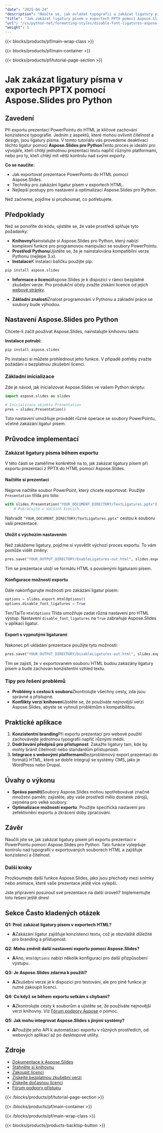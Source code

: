 ```yaml
---
"date": "2025-04-24"
"description": "Naučte se, jak ovládat typografii a zakázat ligatury písem při exportu prezentací PowerPointu do HTML pomocí Aspose.Slides pro Python. Zajistěte konzistenci napříč platformami."
"title": "Jak zakázat ligatury písem v exportech PPTX pomocí Aspose.Slides pro Python | Podrobný návod"
"url": "/cs/python-net/formatting-styles/disable-font-ligatures-aspose-slides-python/"
"weight": 1
---
```


{{< blocks/products/pf/main-wrap-class >}}

{{< blocks/products/pf/main-container >}}

{{< blocks/products/pf/tutorial-page-section >}}
# Jak zakázat ligatury písma v exportech PPTX pomocí Aspose.Slides pro Python

## Zavedení

Při exportu prezentací PowerPointu do HTML je klíčové zachování konzistence typografie. Jedním z aspektů, které mohou ovlivnit čitelnost a design, jsou ligatury písma. V tomto tutoriálu vás provedeme deaktivací těchto ligatur pomocí **Aspose.Slides pro Python**Tento proces je ideální pro vývojáře, kteří chtějí jednotnou prezentaci textu napříč různými platformami, nebo pro ty, kteří chtějí mít větší kontrolu nad svými exporty.

**Co se naučíte:**
- Jak exportovat prezentace PowerPointu do HTML pomocí Aspose.Slides.
- Techniky pro zakázání ligatur písem v exportech HTML.
- Nejlepší postupy pro nastavení a optimalizaci Aspose.Slides pro Python.

Než začneme, pojďme si prozkoumat, co potřebujete.

## Předpoklady

Než se ponoříte do kódu, ujistěte se, že vaše prostředí splňuje tyto požadavky:

- **Knihovny**Nainstalujte si Aspose.Slides pro Python, který nabízí komplexní funkce pro programovou manipulaci se soubory PowerPointu.
- **Prostředí Pythonu**Ujistěte se, že je nainstalována kompatibilní verze Pythonu (nejlépe 3.x).
- **Instalace**K instalaci balíčku použijte pip:

```bash
pip install aspose.slides
```

- **Informace o licenci**Aspose.Slides je k dispozici v rámci bezplatné zkušební verze. Pro produkční účely zvažte získání licence od jejich [webové stránky](https://purchase.aspose.com/buy).

- **Základní znalosti**Znalost programování v Pythonu a základní práce se soubory bude výhodou.

## Nastavení Aspose.Slides pro Python

Chcete-li začít používat Aspose.Slides, nainstalujte knihovnu takto:

**Instalace potrubí:**

```bash
pip install aspose.slides
```

Po instalaci si můžete prohlédnout jeho funkce. V případě potřeby zvažte požádání o bezplatnou zkušební licenci.

### Základní inicializace

Zde je návod, jak inicializovat Aspose.Slides ve vašem Python skriptu:

```python
import aspose.slides as slides

# Inicializace objektu Presentation
pres = slides.Presentation()
```

Toto nastavení umožňuje provádět různé operace se soubory PowerPointu, včetně zakázání ligatur písem.

## Průvodce implementací

### Zakázat ligatury písma během exportu

V této části se zaměříme konkrétně na to, jak zakázat ligatury písem při exportu prezentací z PPTX do HTML pomocí Aspose.Slides.

#### Načtěte si prezentaci

Nejprve načtěte soubor PowerPoint, který chcete exportovat. Použijte `Presentation` třída pro toto:

```python
with slides.Presentation("YOUR_DOCUMENT_DIRECTORY/TextLigatures.pptx") as pres:
    # Pokračujte v dalších krocích...
```

Nahradit `"YOUR_DOCUMENT_DIRECTORY/TextLigatures.pptx"` cestou k souboru vaší prezentace.

#### Uložit s výchozím nastavením

Než zakážeme ligatury, pojďme si vysvětlit výchozí proces exportu. To vám pomůže vidět změny:

```python
pres.save("YOUR_OUTPUT_DIRECTORY/EnableLigatures-out.html", slides.export.SaveFormat.HTML)
```

Tím se prezentace uloží ve formátu HTML s povolenými ligaturami písem.

#### Konfigurace možností exportu

Dále nakonfigurujte možnosti pro zakázání ligatur písem:

```python
options = slides.export.HtmlOptions()
options.disable_font_ligatures = True
```

Ten/Ta/To `HtmlOptions` Třída umožňuje zadat různá nastavení pro HTML výstup. Nastavení `disable_font_ligatures` na `True` zabraňuje Aspose.Slides v aplikaci ligatur.

#### Export s vypnutými ligaturami

Nakonec při ukládání prezentace použijte tyto možnosti:

```python
pres.save("YOUR_OUTPUT_DIRECTORY/DisableLigatures-out.html", slides.export.SaveFormat.HTML, options)
```

Tím se zajistí, že v exportovaném souboru HTML budou zakázány ligatury písem a bude zachován konzistentní vzhled textu.

### Tipy pro řešení problémů

- **Problémy s cestou k souboru**Zkontrolujte všechny cesty, zda jsou správné a přístupné.
- **Konflikty verzí knihoven**Ujistěte se, že používáte nejnovější verzi Aspose.Slides, abyste se vyhnuli problémům s kompatibilitou.

## Praktické aplikace

1. **Konzistentní branding**Při exportu prezentací pro webové použití zachovávejte jednotnou typografii napříč různými médii.
2. **Dodržování předpisů pro přístupnost**: Zakažte ligatury tam, kde by mohly bránit čitelnosti nebo standardům přístupnosti.
3. **Integrace s webovými platformami**Bezproblémový export prezentací do formátů HTML, které se dobře integrují se systémy CMS, jako je WordPress nebo Drupal.

## Úvahy o výkonu

- **Správa paměti**Soubory Aspose.Slides mohou spotřebovávat značné množství paměti; zajistěte, aby vaše prostředí mělo dostatek zdrojů, zejména pro velké soubory.
- **Optimalizace možností exportu**: Použijte specifická nastavení pro zefektivnění exportu a zkrácení doby zpracování.

## Závěr

Naučili jste se, jak zakázat ligatury písem při exportu prezentací v PowerPointu pomocí Aspose.Slides pro Python. Tato funkce vylepšuje kontrolu nad typografií v exportovaných souborech HTML a zajišťuje konzistenci a čitelnost.

### Další kroky

Prozkoumejte další funkce Aspose.Slides, jako jsou přechody mezi snímky nebo animace, které vaše prezentace ještě více vylepší.

Jste připraveni posunout své prezentace na další úroveň? Implementujte toto řešení ještě dnes!

## Sekce Často kladených otázek

**Q1: Proč zakázat ligatury písem v exportech HTML?**
- **A**Zakázání ligatur zajišťuje konzistenci textu, což je obzvláště důležité pro branding a přístupnost.

**Q2: Mohu změnit další nastavení exportu pomocí Aspose.Slides?**
- **A**Ano, `HtmlOptions` nabízí několik konfigurací pro další přizpůsobení výstupu.

**Q3: Je Aspose.Slides zdarma k použití?**
- **A**Zkušební verze je k dispozici pro testování, ale pro plné funkce je nutné zakoupit licenci.

**Q4: Co když se během exportu setkám s chybami?**
- **A**Zkontrolujte cesty k souborům a ujistěte se, že používáte nejnovější verzi knihovny. Viz [Fórum podpory Aspose](https://forum.aspose.com/c/slides/11) o pomoc.

**Q5: Jak mohu integrovat Aspose.Slides s jinými systémy?**
- **A**Použijte jeho API k automatizaci exportu v různých prostředích, od webových aplikací až po desktopové utility.

## Zdroje

- [Dokumentace k Aspose.Slides](https://reference.aspose.com/slides/python-net/)
- [Stáhněte si knihovnu](https://releases.aspose.com/slides/python-net/)
- [Zakoupit licenci](https://purchase.aspose.com/buy)
- [Získejte bezplatnou zkušební verzi](https://releases.aspose.com/slides/python-net/)
- [Získejte dočasnou licenci](https://purchase.aspose.com/temporary-license/)
- [Fórum podpory přístupu](https://forum.aspose.com/c/slides/11)

{{< /blocks/products/pf/tutorial-page-section >}}

{{< /blocks/products/pf/main-container >}}

{{< /blocks/products/pf/main-wrap-class >}}

{{< blocks/products/products-backtop-button >}}